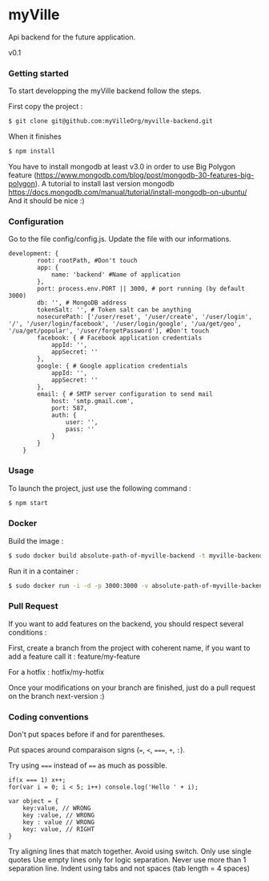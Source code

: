 # myVille
Api backend for the future application.

v0.1


### Getting started
To start developping the myVille backend follow the steps.

First copy the project :
```bash
$ git clone git@github.com:myVilleOrg/myville-backend.git
```
When it finishes
```bash
$ npm install
```
You have to install mongodb at least v3.0 in order to use Big Polygon feature (https://www.mongodb.com/blog/post/mongodb-30-features-big-polygon). A tutorial to install last version mongodb https://docs.mongodb.com/manual/tutorial/install-mongodb-on-ubuntu/
And it should be nice :)

### Configuration
Go to the file config/config.js.
Update the file with our informations.
```
development: {
		root: rootPath, #Don't touch
		app: {
			name: 'backend' #Name of application
		},
		port: process.env.PORT || 3000, # port running (by default 3000)
		db: '', # MongoDB address
		tokenSalt: '', # Token salt can be anything
		nosecurePath: ['/user/reset', '/user/create', '/user/login', '/', '/user/login/facebook', '/user/login/google', '/ua/get/geo', '/ua/get/popular', '/user/forgetPassword'], #Don't touch
		facebook: { # Facebook application credentials
			appId: '',
			appSecret: ''
		},
		google: { # Google application credentials
			appId: '',
			appSecret: ''
		},
		email: { # SMTP server configuration to send mail
			host: 'smtp.gmail.com',
			port: 587,
			auth: {
				user: '',
				pass: ''
			}
		}
	}
```
### Usage
To launch the project, just use the following command :
```bash
$ npm start
```

### Docker
Build the image :
```bash
$ sudo docker build absolute-path-of-myville-backend -t myville-backend
```
Run it in a container :
```bash
$ sudo docker run -i -d -p 3000:3000 -v absolute-path-of-myville-backend-config-folder:/app/config myville-backend
```

### Pull Request
If you want to add features on the backend, you should respect several conditions :

First, create a branch from the project with coherent name, if you want to add a feature call it : feature/my-feature

For a hotfix : hotfix/my-hotfix

Once your modifications on your branch are finished, just do a pull request on the branch next-version :)


### Coding conventions

Don't put spaces before if and for parentheses.

Put spaces around comparaison signs (`=`, `<`, `===`, `+`, `:`).

Try using `===` instead of `==` as much as possible.

```
if(x === 1) x++;
for(var i = 0; i < 5; i++) console.log('Hello ' + i);

var object = {
	key:value, // WRONG
	key :value, // WRONG
	key : value // WRONG
	key: value, // RIGHT
}
```
Try aligning lines that match together.
Avoid using switch.
Only use single quotes
Use empty lines only for logic separation. Never use more than 1 separation line.
Indent using tabs and not spaces (tab length = 4 spaces)
